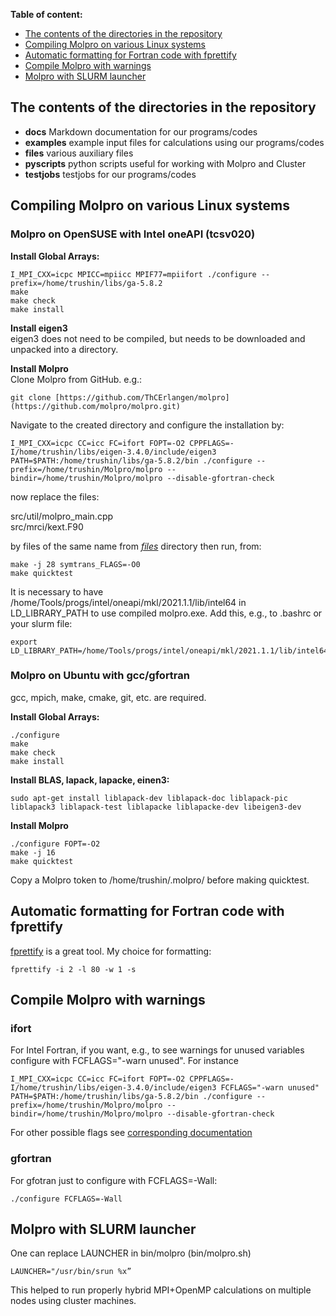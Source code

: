 **Table of content:**
- [The contents of the directories in the repository](#item_dirs)
- [Compiling Molpro on various Linux systems](#item_compile)
- [Automatic formatting for Fortran code with fprettify](#item_fprettify)
- [Compile Molpro with warnings](#item_warnings)
- [Molpro with SLURM launcher](#item_slurm)

<a id="item_dirs"></a>
## The contents of the directories in the repository
- **docs** Markdown documentation for our programs/codes
- **examples** example input files for calculations using our programs/codes
- **files** various auxiliary files
- **pyscripts** python scripts useful for working with Molpro and Cluster
- **testjobs** testjobs for our programs/codes

<a id="item_compile"></a>
## Compiling Molpro on various Linux systems

### Molpro on OpenSUSE with Intel oneAPI (tcsv020)
**Install Global Arrays:**
```
I_MPI_CXX=icpc MPICC=mpiicc MPIF77=mpiifort ./configure --prefix=/home/trushin/libs/ga-5.8.2
make
make check
make install
```

**Install eigen3**  
eigen3 does not need to be compiled, but needs to be downloaded and unpacked into a directory.

**Install Molpro**  
Clone Molpro from GitHub. e.g.:

```
git clone [https://github.com/ThCErlangen/molpro](https://github.com/molpro/molpro.git)
```

Navigate to the created directory and configure the installation by:

```
I_MPI_CXX=icpc CC=icc FC=ifort FOPT=-O2 CPPFLAGS=-I/home/trushin/libs/eigen-3.4.0/include/eigen3 PATH=$PATH:/home/trushin/libs/ga-5.8.2/bin ./configure --prefix=/home/trushin/Molpro/molpro --bindir=/home/trushin/Molpro/molpro --disable-gfortran-check
```

now replace the files:

src/util/molpro_main.cpp  
src/mrci/kext.F90

by files of the same name from [*files*](./files) directory
then run, from:

```
make -j 28 symtrans_FLAGS=-O0
make quicktest
```

It is necessary to have /home/Tools/progs/intel/oneapi/mkl/2021.1.1/lib/intel64 in LD_LIBRARY_PATH to use compiled molpro.exe. Add this, e.g., to .bashrc or your slurm file:

```
export LD_LIBRARY_PATH=/home/Tools/progs/intel/oneapi/mkl/2021.1.1/lib/intel64:$LD_LIBRARY_PATH
```

### Molpro on Ubuntu with gcc/gfortran
gcc, mpich, make, cmake, git, etc. are required.

**Install Global Arrays:**
```
./configure  
make
make check
make install
```
**Install BLAS, lapack, lapacke, einen3:**
```
sudo apt-get install liblapack-dev liblapack-doc liblapack-pic liblapack3 liblapack-test liblapacke liblapacke-dev libeigen3-dev
```
**Install Molpro**
```
./configure FOPT=-O2
make -j 16
make quicktest
```
Copy a Molpro token to /home/trushin/.molpro/ before making quicktest.

<a id="item_fprettify"></a>
## Automatic formatting for Fortran code with fprettify
[fprettify](https://github.com/pseewald/fprettify) is a great tool. My choice for formatting:
```
fprettify -i 2 -l 80 -w 1 -s
```

<a id="item_warnings"></a>
## Compile Molpro with warnings
### ifort
For Intel Fortran, if you want, e.g., to see warnings for unused variables configure with FCFLAGS="-warn unused". For instance
```
I_MPI_CXX=icpc CC=icc FC=ifort FOPT=-O2 CPPFLAGS=-I/home/trushin/libs/eigen-3.4.0/include/eigen3 FCFLAGS="-warn unused" PATH=$PATH:/home/trushin/libs/ga-5.8.2/bin ./configure --prefix=/home/trushin/Molpro/molpro --bindir=/home/trushin/Molpro/molpro --disable-gfortran-check
```
For other possible flags see [corresponding documentation](https://www.intel.com/content/www/us/en/docs/fortran-compiler/developer-guide-reference/2023-0/warn.html)

### gfortran
For gfotran just to configure with FCFLAGS=-Wall:
```
./configure FCFLAGS=-Wall
```

<a id="item_slurm"></a>
## Molpro with SLURM launcher
One can replace LAUNCHER in bin/molpro (bin/molpro.sh)
```
LAUNCHER="/usr/bin/srun %x”
```
This helped to run properly hybrid MPI+OpenMP calculations on multiple nodes using cluster machines.
